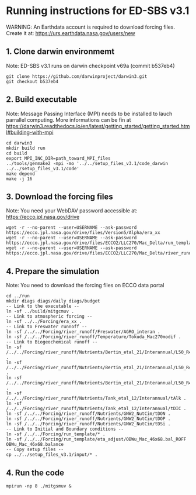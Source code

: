 # Running instructions for ED-SBS v3.1

WARNING: An Earthdata account is required to download forcing files. Create it at: https://urs.earthdata.nasa.gov/users/new

## 1. Clone darwin environmemt 
Note: ED-SBS v3.1 runs on darwin checkpoint v69a (commit b537eb4)

```
git clone https://github.com/darwinproject/darwin3.git
git checkout b537eb4
```


## 2. Build executable
Note: Message Passing Interface (MPI) needs to be installed to lauch parrallel computing.
More informations can be fin at https://darwin3.readthedocs.io/en/latest/getting_started/getting_started.html#building-with-mpi

```
cd darwin3
mkdir build run
cd build
export MPI_INC_DIR=path_toward_MPI_files
../tools/genmake2 -mpi -mo '../../setup_files_v3.1/code_darwin ../../setup_files_v3.1/code'
make depend
make -j 16
```

## 3. Download the forcing files
Note: You need your WebDAV password accessible at: https://ecco.jpl.nasa.gov/drive
```
wget -r --no-parent --user=USERNAME --ask-password https://ecco.jpl.nasa.gov/drive/files/Version5/Alpha/era_xx
wget -r --no-parent --user=USERNAME --ask-password https://ecco.jpl.nasa.gov/drive/files/ECCO2/LLC270/Mac_Delta/run_template/33_Tracers_Nr46
wget -r --no-parent --user=USERNAME --ask-password https://ecco.jpl.nasa.gov/drive/files/ECCO2/LLC270/Mac_Delta/river_runoff
```

## 4. Prepare the simulation
Note: You need to download the forcing files on ECCO data portal 

```
cd ../run
mkdir diags diags/daily diags/budget
-- Link to the executable --
ln -sf ../build/mitgcmuv .
-- Link to atmospheric forcing --
ln -sf ../../Forcing/era_xx .
-- Link to Freswater runnoff --
ln -sf /../../Forcing/river_runoff/Freswater/AGRO_interan .
ln -sf /../../Forcing/river_runoff/Temperature/Tokuda_Mac270modif .
-- Link to Biogeochemical runoff --
ln -sf /../../Forcing/river_runoff/Nutrients/Bertin_etal_21/Interannual/L50_R48_C2/tDOCl .
ln -sf /../../Forcing/river_runoff/Nutrients/Bertin_etal_21/Interannual/L50_R48_C2/tDOCr .
ln -sf /../../Forcing/river_runoff/Nutrients/Bertin_etal_21/Interannual/L50_R48_C2/tDOCc .
ln -sf /../../Forcing/river_runoff/Nutrients/Tank_etal_12/Interannual/tAlk .
ln -sf /../../Forcing/river_runoff/Nutrients/Tank_etal_12/Interannual/tDIC .
ln -sf /../../Forcing/river_runoff/Nutrients/GNW2_NutCim/tDON .
ln -sf /../../Forcing/river_runoff/Nutrients/GNW2_NutCim/tDOP .
ln -sf /../../Forcing/river_runoff/Nutrients/GNW2_NutCim/tDSi .
-- Link to Initial and Boundary conditions -- 
ln -sf /../../Forcing/run_template/* .
ln -sf /../../Forcing/run_template/eta_adjust/OBWu_Mac_46x68.bal_ROFF OBWu_Mac_46x68.balance
-- Copy setup files -- 
cp ../../setup_files_v3.1/input/* .
```
## 4. Run the code

```
mpirun -np 8 ./mitgsmuv &
```
